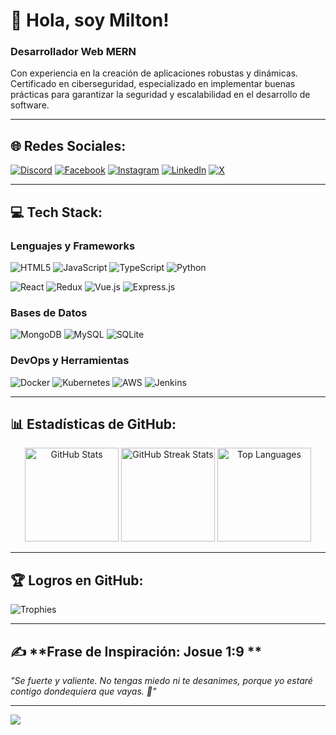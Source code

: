 
# 💫 Hola, soy Milton!

### **Desarrollador Web MERN**  
Con experiencia en la creación de aplicaciones robustas y dinámicas. Certificado en ciberseguridad, especializado en implementar buenas prácticas para garantizar la seguridad y escalabilidad en el desarrollo de software.

---

## 🌐 **Redes Sociales:**
[![Discord](https://img.shields.io/badge/Discord-%237289DA.svg?logo=discord&logoColor=white)](https://discord.gg/Hz2CXqWd) 
[![Facebook](https://img.shields.io/badge/Facebook-%231877F2.svg?logo=Facebook&logoColor=white)](https://www.facebook.com/miltonruizok) 
[![Instagram](https://img.shields.io/badge/Instagram-%23E4405F.svg?logo=Instagram&logoColor=white)](https://www.instagram.com/miltonfrdev/) 
[![LinkedIn](https://img.shields.io/badge/LinkedIn-%230077B5.svg?logo=linkedin&logoColor=white)](https://www.linkedin.com/in/miltonfruiz/) 
[![X](https://img.shields.io/badge/X-black.svg?logo=X&logoColor=white)](https://x.com/mfrok24)

---

## 💻 **Tech Stack:**
### **Lenguajes y Frameworks**
![HTML5](https://img.shields.io/badge/HTML5-%23E34F26.svg?style=flat&logo=html5&logoColor=white) 
![JavaScript](https://img.shields.io/badge/JavaScript-%23323330.svg?style=flat&logo=javascript&logoColor=%23F7DF1E) 
![TypeScript](https://img.shields.io/badge/TypeScript-%23007ACC.svg?style=flat&logo=typescript&logoColor=white) 
![Python](https://img.shields.io/badge/Python-3670A0?style=flat&logo=python&logoColor=ffdd54) 

![React](https://img.shields.io/badge/React-%2320232a.svg?style=flat&logo=react&logoColor=%2361DAFB) 
![Redux](https://img.shields.io/badge/Redux-%23593d88.svg?style=flat&logo=redux&logoColor=white) 
![Vue.js](https://img.shields.io/badge/Vue.js-%2335495e.svg?style=flat&logo=vuedotjs&logoColor=%234FC08D) 
![Express.js](https://img.shields.io/badge/Express.js-%23404d59.svg?style=flat&logo=express&logoColor=%2361DAFB) 

### **Bases de Datos**
![MongoDB](https://img.shields.io/badge/MongoDB-%234ea94b.svg?style=flat&logo=mongodb&logoColor=white) 
![MySQL](https://img.shields.io/badge/MySQL-%234479A1.svg?style=flat&logo=mysql&logoColor=white) 
![SQLite](https://img.shields.io/badge/SQLite-%2307405e.svg?style=flat&logo=sqlite&logoColor=white) 

### **DevOps y Herramientas**
![Docker](https://img.shields.io/badge/Docker-%232496ED.svg?style=flat&logo=docker&logoColor=white) 
![Kubernetes](https://img.shields.io/badge/Kubernetes-%23326ce5.svg?style=flat&logo=kubernetes&logoColor=white) 
![AWS](https://img.shields.io/badge/AWS-%23FF9900.svg?style=flat&logo=amazon-aws&logoColor=white) 
![Jenkins](https://img.shields.io/badge/Jenkins-%232C5263.svg?style=flat&logo=jenkins&logoColor=white) 

---

## 📊 **Estadísticas de GitHub:**
<div align="center">
  <img src="https://github-readme-stats.vercel.app/api?username=miltonfruiz&theme=swift&hide_border=false&include_all_commits=true&count_private=true" height="150" alt="GitHub Stats"/> 
  <img src="https://github-readme-streak-stats.herokuapp.com/?user=miltonfruiz&theme=swift&hide_border=false" height="150" alt="GitHub Streak Stats"/>
  <img src="https://github-readme-stats.vercel.app/api/top-langs/?username=miltonfruiz&theme=swift&hide_border=false&include_all_commits=true&count_private=true&layout=compact" height="150" alt="Top Languages"/>
</div>

---

## 🏆 **Logros en GitHub:**
![Trophies](https://github-profile-trophy.vercel.app/?username=miltonfruiz&theme=swift&no-frame=false&no-bg=false&margin-w=4)

---

## ✍️ **Frase de Inspiración: Josue 1:9 **
*"Se fuerte y valiente. No tengas miedo ni te desanimes, porque yo estaré contigo dondequiera que vayas. 💪"*  

---

[![](https://visitcount.itsvg.in/api?id=miltonfruiz&icon=7&color=0)](https://visitcount.itsvg.in)
